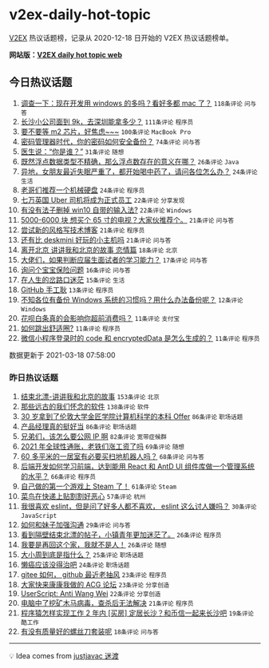 # v2ex-daily-hot-topic

[V2EX](https://www.v2ex.com/) 热议话题榜，记录从 2020-12-18 日开始的 V2EX 热议话题榜单。

**网站版：[V2EX daily hot topic web](https://boojack.github.io/v2ex-daily-hot-topic-web/)**

## 今日热议话题

<!-- TODAY BEGIN -->

1. [调查一下：现在开发用 windows 的多吗？看好多都 mac 了？](https://www.v2ex.com/t/762674) `118条评论` `问与答`
1. [长沙小公司面到 9k，去深圳能拿多少？](https://www.v2ex.com/t/762681) `111条评论` `程序员`
1. [要不要等 m2 芯片，好焦虑~~~](https://www.v2ex.com/t/762693) `100条评论` `MacBook Pro`
1. [密码管理器时代，你的密码如何安全备份？](https://www.v2ex.com/t/762689) `74条评论` `问与答`
1. [医生说：“你是谁？”](https://www.v2ex.com/t/762659) `31条评论` `随想`
1. [既然浮点数据类型不精确，那么浮点数存在的意义在哪？](https://www.v2ex.com/t/762814) `26条评论` `Java`
1. [异地，女朋友最近失眠严重了，都开始喝中药了，请问各位怎么办？](https://www.v2ex.com/t/762792) `24条评论` `生活`
1. [老哥们推荐一个机械硬盘](https://www.v2ex.com/t/762714) `24条评论` `程序员`
1. [七万英国 Uber 司机将成为正式员工](https://www.v2ex.com/t/762671) `22条评论` `分享发现`
1. [有没有法子删掉 win10 自带的输入法?](https://www.v2ex.com/t/762662) `22条评论` `Windows`
1. [5000-6000 块 想买个 65 寸的电视？大家伙推荐个。](https://www.v2ex.com/t/762803) `21条评论` `问与答`
1. [尝试新的风格写技术博客](https://www.v2ex.com/t/762732) `21条评论` `程序员`
1. [还有比 deskmini 好玩的小主机吗](https://www.v2ex.com/t/762666) `21条评论` `问与答`
1. [离开北京 讲讲我和北京的故事 恋情篇](https://www.v2ex.com/t/762733) `18条评论` `北京`
1. [大佬们，如果判断应届生面试者的学习能力？](https://www.v2ex.com/t/762661) `17条评论` `问与答`
1. [询问个宝宝保险问题](https://www.v2ex.com/t/762791) `16条评论` `问与答`
1. [在人生的岔路口迷茫](https://www.v2ex.com/t/762819) `15条评论` `生活`
1. [GitHub 手工耿](https://www.v2ex.com/t/762730) `13条评论` `程序员`
1. [不知各位有备份 Windows 系统的习惯吗？用什么办法备份呢？](https://www.v2ex.com/t/762742) `12条评论` `Windows`
1. [花呗白条真的会影响你超前消费吗？](https://www.v2ex.com/t/762822) `11条评论` `支付宝`
1. [如何跳出舒适圈?](https://www.v2ex.com/t/762692) `11条评论` `程序员`
1. [微信小程序登录时的 code 和 encryptedData 是怎么生成的？](https://www.v2ex.com/t/762685) `11条评论` `程序员`

数据更新于 2021-03-18 07:58:00

<!-- TODAY END -->

### 昨日热议话题

<!-- YESTERDAY BEGIN -->

1. [结束北漂-讲讲我和北京的故事](https://www.v2ex.com/t/762381) `153条评论` `北京`
1. [那些远古的我们怀念的软件](https://www.v2ex.com/t/762504) `138条评论` `软件`
1. [30 岁拿到了伦敦大学金匠学院计算机科学的本科 Offer](https://www.v2ex.com/t/762374) `86条评论` `职场话题`
1. [产品经理真的挺好当](https://www.v2ex.com/t/762383) `86条评论` `职场话题`
1. [兄弟们，该怎么要公网 IP 啊](https://www.v2ex.com/t/762315) `82条评论` `宽带症候群`
1. [2021 年全球性通账，老铁们涨工资了吗](https://www.v2ex.com/t/762445) `69条评论` `随想`
1. [60 多平米的一居室有必要买扫地机器人吗？](https://www.v2ex.com/t/762353) `68条评论` `问与答`
1. [后端开发如何学习前端，达到能用 React 和 AntD UI 组件库做一个管理系统的水平？](https://www.v2ex.com/t/762361) `66条评论` `程序员`
1. [自己做的第一个游戏上 Steam 了！](https://www.v2ex.com/t/762314) `61条评论` `Steam`
1. [菜鸟在快递上贴割割好恶心](https://www.v2ex.com/t/762332) `57条评论` `杭州`
1. [我很喜欢 eslint，但是问了好多人都不喜欢， eslint 这么讨人嫌吗？](https://www.v2ex.com/t/762621) `30条评论` `JavaScript`
1. [如何和妹子加强沟通](https://www.v2ex.com/t/762443) `29条评论` `问与答`
1. [看到隔壁结束北漂的帖子，小镇青年更加迷茫了。](https://www.v2ex.com/t/762595) `26条评论` `程序员`
1. [我要是再回这个家，我就不是人！](https://www.v2ex.com/t/762307) `26条评论` `随想`
1. [大小周到底是指什么？](https://www.v2ex.com/t/762466) `25条评论` `职场话题`
1. [懒癌应该没得治吧](https://www.v2ex.com/t/762363) `24条评论` `职场话题`
1. [gitee 如何， github 最近老抽风](https://www.v2ex.com/t/762620) `23条评论` `程序员`
1. [大家快来康康我做的 ACG 论坛](https://www.v2ex.com/t/762479) `23条评论` `分享创造`
1. [UserScript: Anti Wang Wei](https://www.v2ex.com/t/762584) `22条评论` `分享创造`
1. [电脑中了挖矿木马病毒，查杀后无法解决](https://www.v2ex.com/t/762562) `21条评论` `程序员`
1. [程序猿怎样实现工作 2 年内 [买房] 定居长沙？和币信一起来长沙吧](https://www.v2ex.com/t/762469) `19条评论` `酷工作`
1. [有没有质量好的螺丝刀套装呢](https://www.v2ex.com/t/762579) `18条评论` `问与答`

<!-- YESTERDAY END -->

---

💡 Idea comes from [justjavac 迷渡](https://github.com/justjavac/)
